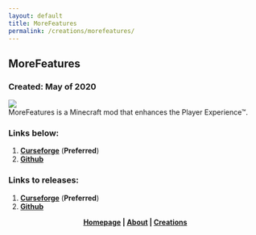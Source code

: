 ```yaml
---
layout: default
title: MoreFeatures
permalink: /creations/morefeatures/
---
```

## MoreFeatures
### Created: May of 2020
![](https://github.com/xf8b/MoreFeatures/blob/1.15.2/src/main/resources/logo.png?raw=true)  
MoreFeatures is a Minecraft mod that enhances the Player Experience™.    
### Links below:
1. [**Curseforge**](https://www.curseforge.com/minecraft/mc-mods/morefeatures/) \(**Preferred**\)  
2. [**Github**](https://github.com/xf8b/MoreFeatures)  

### Links to releases:
1. [**Curseforge**](https://www.curseforge.com/minecraft/mc-mods/morefeatures/files) \(**Preferred**\)  
2. [**Github**](https://github.com/xf8b/MoreFeatures/releases)  
<p align="center">
  <strong> <a href="https://xf8b.github.io">Homepage</a> | <a href="https://xf8b.github.io/about/">About</a> | <a href="https://xf8b.github.io/creations/">Creations</a> </strong>
</p>

